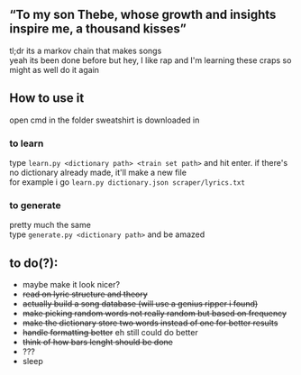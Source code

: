 ## “To my son Thebe, whose growth and insights inspire me, a thousand kisses”
tl;dr its a markov chain that makes songs  
yeah its been done before but hey, I like rap and I'm learning these craps so might as well do it again

## How to use it
open cmd in the folder sweatshirt is downloaded in  
### to learn
type `learn.py <dictionary path> <train set path>` and hit enter. if there's no dictionary already made, it'll make a new file  
for example i go `learn.py dictionary.json scraper/lyrics.txt`  
### to generate
pretty much the same  
type `generate.py <dictionary path>` and be amazed
  
## to do(?):
* maybe make it look nicer?
* ~~read on lyric structure and theory~~
* ~~actually build a song database (will use a genius ripper i found)~~
* ~~make picking random words not really random but based on frequency~~
* ~~make the dictionary store two words instead of one for better results~~
* ~~handle formatting better~~ eh still could do better
* ~~think of how bars lenght should be done~~
* ???
* sleep


